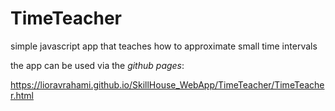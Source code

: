 # TimeTeacher
simple javascript app that teaches how to approximate small time intervals

the app can be used via the *github pages*:

https://lioravrahami.github.io/SkillHouse_WebApp/TimeTeacher/TimeTeacher.html
